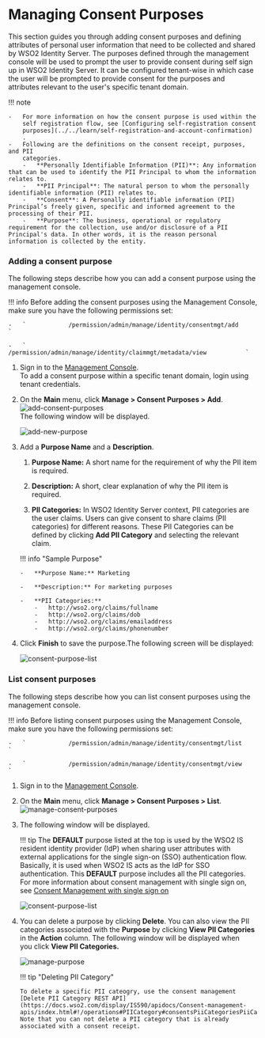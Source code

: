 # Managing Consent Purposes

This section guides you through adding consent purposes and defining
attributes of personal user information that need to be collected and
shared by WSO2 Identity Server. The purposes defined through the
management console will be used to prompt the user to provide consent
during self sign up in WSO2 Identity Server. It can be configured
tenant-wise in which case the user will be prompted to provide consent
for the purposes and attributes relevant to the user's specific tenant
domain.

  

!!! note
    
    -   For more information on how the consent purpose is used within the
        self registration flow, see [Configuring self-registration consent
        purposes](../../learn/self-registration-and-account-confirmation)
        .
    -   Following are the definitions on the consent receipt, purposes, and PII
        categories.      
        -   **Personally Identifiable Information (PII)**: Any information that can be used to identify the PII Principal to whom the information relates to.    
        -   **PII Principal**: The natural person to whom the personally identifiable information (PII) relates to.   
        -   **Consent**: A Personally identifiable information (PII) Principal’s freely given, specific and informed agreement to the processing of their PII.   
        -   **Purpose**: The business, operational or regulatory requirement for the collection, use and/or disclosure of a PII Principal's data. In other words, it is the reason personal information is collected by the entity.
        

### Adding a consent purpose

The following steps describe how you can add a consent purpose using the
management console.

!!! info 
    Before adding the consent purposes using the Management Console, make
    sure you have the following permissions set:

    -   `            /permission/admin/manage/identity/consentmgt/add           `

    -   `            /permission/admin/manage/identity/claimmgt/metadata/view           `

1.  Sign in to the [Management
    Console](../../setup/getting-started-with-the-management-console).  
    To add a consent purpose within a specific tenant domain, login
    using tenant credentials.
2.  On the **Main** menu, click **Manage > Consent Purposes > Add**.  
    ![add-consent-purposes](../assets/img/using-wso2-identity-server/add-consent-purposes.png)   
    The following window will be displayed.

    ![add-new-purpose](../assets/img/using-wso2-identity-server/add-new-purpose.png) 

3.  Add a **Purpose Name** and a **Description**.

    1.  **Purpose Name:** A short name for the requirement of why the
        PII item is required.

    2.  **Description:** A short, clear explanation of why the PII item
        is required.

    3.  **PII Categories:** In WSO2 Identity Server context, PII
        categories are the user claims. Users can give consent to share
        claims (PII categories) for different reasons. These PII
        Categories can be defined by clicking **Add PII Category** and
        selecting the relevant claim.

    
    !!! info "Sample Purpose"

        -   **Purpose Name:** Marketing

        -   **Description:** For marketing purposes

        -   **PII Categories:**
            -   http://wso2.org/claims/fullname
            -   http://wso2.org/claims/dob
            -   http://wso2.org/claims/emailaddress
            -   http://wso2.org/claims/phonenumber

4.  Click **Finish** to save the purpose.The following screen will be
    displayed:

    ![consent-purpose-list](../assets/img/using-wso2-identity-server/consent-purpose-list.png) 

### List consent purposes

The following steps describe how you can list consent purposes using the
management console.

!!! info 
    Before listing consent purposes using the Management Console, make sure
    you have the following permissions set:

    -   `            /permission/admin/manage/identity/consentmgt/list           `

    -   `            /permission/admin/manage/identity/consentmgt/view                       `

1.  Sign in to the [Management
    Console](../../setup/getting-started-with-the-management-console).
2.  On the **Main** menu, click **Manage > Consent Purposes > List**.  
    ![manage-consent-purposes](../assets/img/using-wso2-identity-server/manage-consent-purposes.png) 

3.  The following window will be displayed.

    !!! tip 
        The **DEFAULT** purpose listed at the top is used by the
        WSO2 IS resident identity provider (IdP) when sharing user
        attributes with external applications for the single sign-on (SSO)
        authentication flow. Basically, it is used when WSO2 IS acts as the
        IdP for SSO authentication. This **DEFAULT** purpose includes all
        the PII categories. For more information about consent management
        with single sign on, see [Consent Management with single sign on](../../learn/consent-management-with-single-sign-on)

    ![consent-purpose-list](../assets/img/using-wso2-identity-server/consent-purpose-list.png) 

4.  You can delete a purpose by clicking **Delete**. You can also view
    the PII categories associated with the **Purpose** by clicking
    **View PII Categories** in the **Action** column. The following
    window will be displayed when you click **View PII Categories.**

    ![manage-purpose](../assets/img/using-wso2-identity-server/manage-purpose.png)

    !!! tip "Deleting PII Category"
    
        To delete a specific PII cateogry, use the consent management [Delete PII Category REST API](https://docs.wso2.com/display/IS590/apidocs/Consent-management-apis/index.html#!/operations#PIICategory#consentsPiiCategoriesPiiCategoryIdDelete). Note that you can not delete a PII category that is already
        associated with a consent receipt.
    
